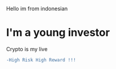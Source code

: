 
Hello im from indonesian
<h1>I'm a young investor</h1>

Crypto is my live</br>
```diff
-High Risk High Reward !!!
